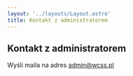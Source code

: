 ```yaml
---
layout: '../layouts/Layout.astro'
title: Kontakt z administratorem
---
```


## Kontakt z administratorem

Wyśli maila na adres [admin@wcss.pl](mailto:admin@wcss.pl)
